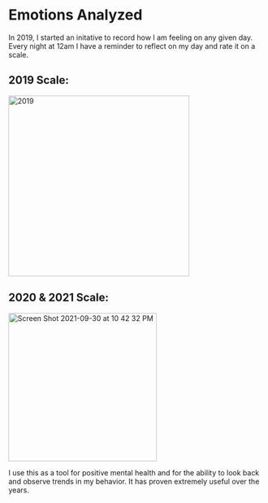 # Emotions Analyzed

In 2019, I started an initative to record how I am feeling on any given day. Every night at 12am I have a reminder to reflect on my day and rate it on a scale.


## 2019 Scale:

<img width="356" alt="2019" src="https://user-images.githubusercontent.com/59059607/135557206-2de6ac5e-5b80-41ce-80ad-d532a37aa01f.png">


## 2020 & 2021 Scale: 

<img width="292" alt="Screen Shot 2021-09-30 at 10 42 32 PM" src="https://user-images.githubusercontent.com/59059607/135557355-72fa832e-4754-4ba5-979e-47617a48546e.png">


I use this as a tool for positive mental health and for the ability to look back and observe trends in my behavior. It has proven extremely useful over the years.
